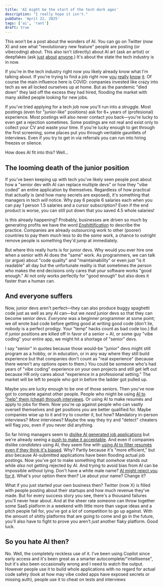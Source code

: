 ```yaml
---
title: 'AI might be the start of the tech dark ages'
description: "I really hope it isn't."
pubDate: 'April 22, 2025'
tags: ['ai', 'rant']
draft: true
---
```


This won't be a post about the wonders of AI. You can go on Twitter (now X) and see what "revolutionary new feature" people are posting (or vibecoding) about. This also isn't (directly) about AI art (ask an artist) or deepfakes (ask [just](https://www.canada.ca/en/security-intelligence-service/corporate/publications/the-evolution-of-disinformation-a-deepfake-future/deepfakes-a-real-threat-to-a-canadian-future.html/) [about](https://www.brookings.edu/articles/artificial-intelligence-deepfakes-and-the-uncertain-future-of-truth/) [anyone](https://www.dhs.gov/sites/default/files/publications/increasing_threats_of_deepfake_identities_0.pdf).) It's about the state the tech industry is in now.

If you're in the tech industry right now you likely already know what I'm talking about. If you're trying to find a job right now [you](https://www.quora.com/I-m-a-junior-studying-CS-who-has-not-been-able-to-get-an-internship-despite-applying-for-hundreds-I-m-very-scared-I-won-t-find-a-job-after-college-despite-working-so-hard-in-school-Should-I-be-worried) [really](https://www.reddit.com/r/brdev/comments/1jqni8r/desenvolvedor_frontend_com_6_anos_de_carreira_mas/?tl=en) [know](https://www.reddit.com/r/cscareerquestions/comments/1k41ad2/reminder_if_youre_in_a_stable_software/) [it](https://cacm.acm.org/news/the-outlook-for-programmers/). Of course the main influence here is COVID: companies invested like crazy into tech as we all locked ourselves up at home. But as the pandemic "died down" they laid off the excess they had hired, flooding the market with many skilled people looking for new jobs.

If you've tried applying for a tech job now you'll run into a struggle. Most postings (even for "junior-like" positions) ask for 6+ years of (profesional) experience. Most postings will also never contact you back—you're lucky to even get a rejection sometimes. Some postings are not real and exist only to collect your CV and waste your time. If you're lucky enough to get through the first screening, some places put you through veritable gauntlets of interviews. Even if you try to get in via referrals you can run into hiring freezes or silence.

How does AI fit into this? Well...

## The looming death of the junior position

If you've been keeping up with tech you've likely seen people post about how a "senior dev with AI can replace multiple devs" or how they "vibe coded" an entire application by themselves. Regardless of how practical that actually is (and how many secrets are exposed), it's something that managers in tech _will_ notice. Why pay 6 people 6 salaries each when you can pay 1 person 1.5 salaries and a cursor subscription? Even if the end product is worse, you can still put down that you saved 4.5 whole salaries!

Is this already happening? Probably, businesses are driven so much by generating profits we have the word _[Enshittification](https://en.wikipedia.org/wiki/Enshittification)_ to describe the practice. Companies are already outsourcing work to other (poorer) countries to pay them _much_ less to do the _same_ work, a chance to outright remove people is something they'd jump at immediately.

But where this really hurts is for junior devs. Why would you ever hire one when a senior with AI does the "same" work. As programmers, we can talk (or argue) about "code quality" and "maintainability" or even just "is it readable" all day but the unfortunate reality is that sometimes the person who makes the end decisions only cares that your software works "good enough." AI not only works perfectly for "good enough" but also does it faster than a human can.

## And everyone suffers

Now, junior devs aren't perfect—they can also produce buggy spaghetti code just as well as any AI can—but we _need_ junior devs so that they can become senior devs. _Everyone_ was a beginner programmer at some point; we _all_ wrote bad code before getting good at writing good code (don't lie, nobody is a perfect prodigy. Your "temp" hacks count as bad code too.) But if junior positions are killed off in favor of a senior + AI, or some guy "vibe coding" your entire app, we might hit a shortage of "senior" devs.

I say "senior" in quotes because those would-be "junior" devs might still program as a hobby, or in education, or in any way where they still build experience but that companies don't count as "real experience" (because there weren't any options open to them.) You could be someone who's had years of "vibe coding" experience on your own projects and still get left out because HR only cares about "experience in a professional setting." The market will be left to people who got in before the ladder got pulled up.

Maybe you are lucky enough to be one of those seniors. Then you've now got to compete against other people. People who might be using [AI to "help" them (cheat) through interviews](https://cluely.com/manifesto). Or using AI to make resumés and apply to jobs for them. Now you're up against people who can vastly oversell themselves and get positions _you_ are better qualified for. Maybe companies wise up to it and try to counter it, but how? Mandatory in-person interviews? _More_ interviews? Maybe the way they try and "detect" cheaters will flag _you_, even if you never did anything.

So far hiring managers seem to [dislike AI generated job applications](https://www.forbes.com/sites/bryanrobinson/2024/10/20/why-80-of-hiring-managers-discard-ai-generated-job-applications-from-career-seekers/) but we're already seeing a [push to make it acceptable](https://www.fastcompany.com/91313662/received-an-ai-generated-resume-dont-reject-it-just-yet). And even if companies dislike _candidates_ using AI, they seem fine with [using AI to filter resumés](https://www.cnn.com/2025/04/08/tech/ai-resume-job-hunters/index.html) [even if they think it's biased](https://www.resumebuilder.com/7-in-10-companies-will-use-ai-in-the-hiring-process-in-2025-despite-most-saying-its-biased/). Why? Partly because it's "more efficient," but also because AI-submitted applications have been flooding actual job postings. Now you've got to make something that _somehow_ stands out while _also_ not getting rejected by AI. And trying to avoid bias from AI can be impossible without lying. Don't have a white male name? [AI might reject you for it](https://www.washington.edu/news/2024/10/31/ai-bias-resume-screening-race-gender/). What's your option there then? Lie about your name? Change it?

What if you just started your own business then? Twitter (now X) is filled with people posting about their startups and how much revenue they've made. But for every success story you see, there's a thousand failures you'll never hear about. And at the sheer rate someone can throw together some SaaS platform in a weekend with little more than vague ideas and a pitch people fall for, you've got a _lot_ of competition to go up against. With the amount of shitty platforms that are going to come and go in the future, you'll also have to fight to prove you aren't _just_ another flaky platform. Good luck.

## So you hate AI then?

No. Well, the completely reckless use of it. I've been using Copilot since early access and it's been great as a smarter autocomplete/"intellisense", but it's also been occasionally wrong and I need to watch the output. However people use it to build whole applications with no regard for actual code safety (look at how may vibe coded apps have exposed secrets or missing auth), people use it to cheat on tests and interviews
